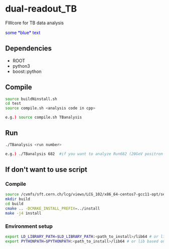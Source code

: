 # dual-readout_TB

FWcore for TB data analysis

<dl>
  <span style="color:blue">some *blue* text</span>
</dl>

## Dependencies
* ROOT
* python3
* boost::python

## Compile
```sh
source buildNinstall.sh
cd test
source compile.sh <analysis code in cpp>

e.g.) source compile.sh TBanalysis
```

## Run
```sh
./TBanalysis <run number>

e.g.) ./TBanalysis 682  #if you want to analyze Run682 (20GeV positron in the center of M2T5 (SiPM tower))
```

## If don't want to use script
### Compile

```sh
source /cvmfs/sft.cern.ch/lcg/views/LCG_102/x86_64-centos7-gcc11-opt/setup.sh # on lxplus for dependencies
mkdir build
cd build
cmake .. -DCMAKE_INSTALL_PREFIX=../install
make -j4 install
```

### Environment setup

```sh
export LD_LIBRARY_PATH=$LD_LIBRARY_PATH:<path_to_install>/lib64 # or lib based on your architecture
export PYTHONPATH=$PYTHONPATH:<path_to_install>/lib64 # or lib based on your architecture
```
